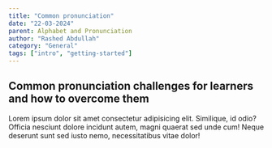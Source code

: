 ```yaml
---
title: "Common pronunciation"
date: "22-03-2024"
parent: Alphabet and Pronunciation
author: "Rashed Abdullah"
category: "General"
tags: ["intro", "getting-started"]
---
```


## Common pronunciation challenges for learners and how to overcome them

Lorem ipsum dolor sit amet consectetur adipisicing elit. Similique, id
odio? Officia nesciunt dolore incidunt autem, magni quaerat sed unde cum!
Neque deserunt sunt sed iusto nemo, necessitatibus vitae dolor!

